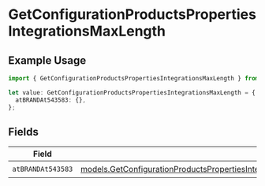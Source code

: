 # GetConfigurationProductsPropertiesIntegrationsMaxLength

## Example Usage

```typescript
import { GetConfigurationProductsPropertiesIntegrationsMaxLength } from "@vercel/sdk/models/getconfigurationproductsop.js";

let value: GetConfigurationProductsPropertiesIntegrationsMaxLength = {
  atBRANDAt543583: {},
};
```

## Fields

| Field                                                                                                                                                                                                                                                                                          | Type                                                                                                                                                                                                                                                                                           | Required                                                                                                                                                                                                                                                                                       | Description                                                                                                                                                                                                                                                                                    |
| ---------------------------------------------------------------------------------------------------------------------------------------------------------------------------------------------------------------------------------------------------------------------------------------------- | ---------------------------------------------------------------------------------------------------------------------------------------------------------------------------------------------------------------------------------------------------------------------------------------------- | ---------------------------------------------------------------------------------------------------------------------------------------------------------------------------------------------------------------------------------------------------------------------------------------------- | ---------------------------------------------------------------------------------------------------------------------------------------------------------------------------------------------------------------------------------------------------------------------------------------------- |
| `atBRANDAt543583`                                                                                                                                                                                                                                                                              | [models.GetConfigurationProductsPropertiesIntegrationsResponse200ApplicationJSONResponseBodyProductsMetadataSchema9MaxLengthAtBRANDAt543583](../models/getconfigurationproductspropertiesintegrationsresponse200applicationjsonresponsebodyproductsmetadataschema9maxlengthatbrandat543583.md) | :heavy_check_mark:                                                                                                                                                                                                                                                                             | N/A                                                                                                                                                                                                                                                                                            |